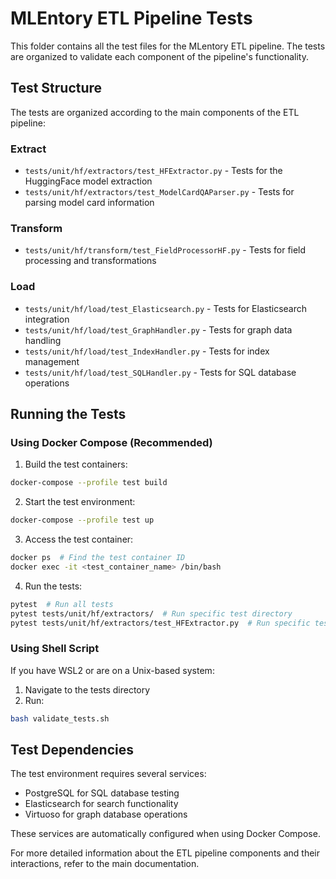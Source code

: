 # MLEntory ETL Pipeline Tests

This folder contains all the test files for the MLentory ETL pipeline. The tests are organized to validate each component of the pipeline's functionality.

## Test Structure

The tests are organized according to the main components of the ETL pipeline:

### Extract
- `tests/unit/hf/extractors/test_HFExtractor.py` - Tests for the HuggingFace model extraction
- `tests/unit/hf/extractors/test_ModelCardQAParser.py` - Tests for parsing model card information

### Transform
- `tests/unit/hf/transform/test_FieldProcessorHF.py` - Tests for field processing and transformations

### Load
- `tests/unit/hf/load/test_Elasticsearch.py` - Tests for Elasticsearch integration
- `tests/unit/hf/load/test_GraphHandler.py` - Tests for graph data handling
- `tests/unit/hf/load/test_IndexHandler.py` - Tests for index management
- `tests/unit/hf/load/test_SQLHandler.py` - Tests for SQL database operations

## Running the Tests

### Using Docker Compose (Recommended)

1. Build the test containers:
```bash
docker-compose --profile test build
```

2. Start the test environment:
```bash
docker-compose --profile test up
```

3. Access the test container:
```bash
docker ps  # Find the test container ID
docker exec -it <test_container_name> /bin/bash
```

4. Run the tests:
```bash
pytest  # Run all tests
pytest tests/unit/hf/extractors/  # Run specific test directory
pytest tests/unit/hf/extractors/test_HFExtractor.py  # Run specific test file
```

### Using Shell Script

If you have WSL2 or are on a Unix-based system:

1. Navigate to the tests directory
2. Run:
```bash
bash validate_tests.sh
```

## Test Dependencies

The test environment requires several services:
- PostgreSQL for SQL database testing
- Elasticsearch for search functionality
- Virtuoso for graph database operations

These services are automatically configured when using Docker Compose.

For more detailed information about the ETL pipeline components and their interactions, refer to the main documentation.



